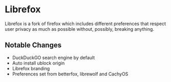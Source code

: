 # Librefox

Librefox is a fork of firefox which includes different preferences that respect user privacy as much as possible without, possibly, breaking anything.

## Notable Changes
- DuckDuckGO search engine by default
- Auto install ublock origin
- Librefox branding
- Preferences set from betterfox, librewolf and CachyOS
